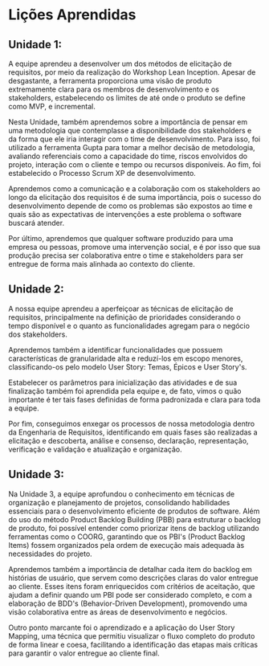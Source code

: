 # Lições Aprendidas

## Unidade 1:
A equipe aprendeu a desenvolver um dos métodos de elicitação de requisitos, por meio da realização do Workshop Lean Inception. Apesar de desgastante, a ferramenta proporciona uma visão de produto extremamente clara para os membros de desenvolvimento e os stakeholders, estabelecendo os limites de até onde o produto se define como MVP, e incremental.

Nesta Unidade, também aprendemos sobre a importância de pensar em uma metodologia que contemplasse a disponibilidade dos stakeholders e da forma que ele iria interagir com o time de desenvolvimento. Para isso, foi utilizado a ferramenta Gupta para tomar a melhor decisão de metodologia, avaliando referenciais como a capacidade do time, riscos envolvidos do projeto, interação com o cliente e tempo ou recursos disponíveis. Ao fim, foi estabelecido o Processo Scrum XP de desenvolvimento.

Aprendemos como a comunicação e a colaboração com os stakeholders ao longo da elicitação dos requisitos é de suma importância, pois o sucesso do desenvolvimento depende de como os problemas são expostos ao time e quais são as expectativas de intervenções a este problema o software buscará atender.

Por último, aprendemos que qualquer software produzido para uma empresa ou pessoas, promove uma intervenção social, e é por isso que sua produção precisa ser colaborativa entre o time e stakeholders para ser entregue de forma mais alinhada ao contexto do cliente.

## Unidade 2:

A nossa equipe aprendeu a aperfeiçoar as técnicas de elicitação de requisitos, principalmente na definição de prioridades considerando o tempo disponível e o quanto as funcionalidades agregam para o negócio dos stakeholders.

Aprendemos também a identificar funcionalidades que possuem características de granularidade alta e reduzí-los em escopo menores, classificando-os pelo modelo User Story: Temas, Épicos e User Story's.

Estabelecer os parâmetros para inicialização das atividades e de sua finalização também foi aprendida pela equipe e, de fato, vimos o quão importante é ter tais fases definidas de forma padronizada e clara para toda a equipe.

Por fim, conseguimos enxegar os processos de nossa metodologia dentro da Engenharia de Requisitos, identificando em quais fases são realizadas a elicitação e descoberta, análise e consenso, declaração, representação, verificação e validação e atualização e organização.

## Unidade 3:

Na Unidade 3, a equipe aprofundou o conhecimento em técnicas de organização e planejamento de projetos, consolidando habilidades essenciais para o desenvolvimento eficiente de produtos de software. Além do uso do método Product Backlog Building (PBB) para estruturar o backlog de produto, foi possível entender como priorizar itens de backlog utilizando ferramentas como o COORG, garantindo que os PBI's (Product Backlog Items) fossem organizados pela ordem de execução mais adequada às necessidades do projeto.

Aprendemos também a importância de detalhar cada item do backlog em histórias de usuário, que servem como descrições claras do valor entregue ao cliente. Esses itens foram enriquecidos com critérios de aceitação, que ajudam a definir quando um PBI pode ser considerado completo, e com a elaboração de BDD's (Behavior-Driven Development), promovendo uma visão colaborativa entre as áreas de desenvolvimento e negócios.

Outro ponto marcante foi o aprendizado e a aplicação do User Story Mapping, uma técnica que permitiu visualizar o fluxo completo do produto de forma linear e coesa, facilitando a identificação das etapas mais críticas para garantir o valor entregue ao cliente final.